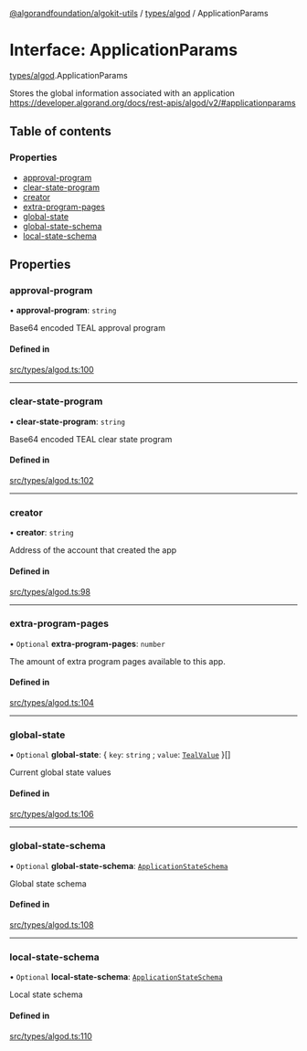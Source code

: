 [@algorandfoundation/algokit-utils](../README.md) / [types/algod](../modules/types_algod.md) / ApplicationParams

# Interface: ApplicationParams

[types/algod](../modules/types_algod.md).ApplicationParams

Stores the global information associated with an application https://developer.algorand.org/docs/rest-apis/algod/v2/#applicationparams

## Table of contents

### Properties

- [approval-program](types_algod.ApplicationParams.md#approval-program)
- [clear-state-program](types_algod.ApplicationParams.md#clear-state-program)
- [creator](types_algod.ApplicationParams.md#creator)
- [extra-program-pages](types_algod.ApplicationParams.md#extra-program-pages)
- [global-state](types_algod.ApplicationParams.md#global-state)
- [global-state-schema](types_algod.ApplicationParams.md#global-state-schema)
- [local-state-schema](types_algod.ApplicationParams.md#local-state-schema)

## Properties

### approval-program

• **approval-program**: `string`

Base64 encoded TEAL approval program

#### Defined in

[src/types/algod.ts:100](https://github.com/algorandfoundation/algokit-utils-ts/blob/main/src/types/algod.ts#L100)

___

### clear-state-program

• **clear-state-program**: `string`

Base64 encoded TEAL clear state program

#### Defined in

[src/types/algod.ts:102](https://github.com/algorandfoundation/algokit-utils-ts/blob/main/src/types/algod.ts#L102)

___

### creator

• **creator**: `string`

Address of the account that created the app

#### Defined in

[src/types/algod.ts:98](https://github.com/algorandfoundation/algokit-utils-ts/blob/main/src/types/algod.ts#L98)

___

### extra-program-pages

• `Optional` **extra-program-pages**: `number`

The amount of extra program pages available to this app.

#### Defined in

[src/types/algod.ts:104](https://github.com/algorandfoundation/algokit-utils-ts/blob/main/src/types/algod.ts#L104)

___

### global-state

• `Optional` **global-state**: { `key`: `string` ; `value`: [`TealValue`](../modules/types_algod.md#tealvalue)  }[]

Current global state values

#### Defined in

[src/types/algod.ts:106](https://github.com/algorandfoundation/algokit-utils-ts/blob/main/src/types/algod.ts#L106)

___

### global-state-schema

• `Optional` **global-state-schema**: [`ApplicationStateSchema`](types_algod.ApplicationStateSchema.md)

Global state schema

#### Defined in

[src/types/algod.ts:108](https://github.com/algorandfoundation/algokit-utils-ts/blob/main/src/types/algod.ts#L108)

___

### local-state-schema

• `Optional` **local-state-schema**: [`ApplicationStateSchema`](types_algod.ApplicationStateSchema.md)

Local state schema

#### Defined in

[src/types/algod.ts:110](https://github.com/algorandfoundation/algokit-utils-ts/blob/main/src/types/algod.ts#L110)
